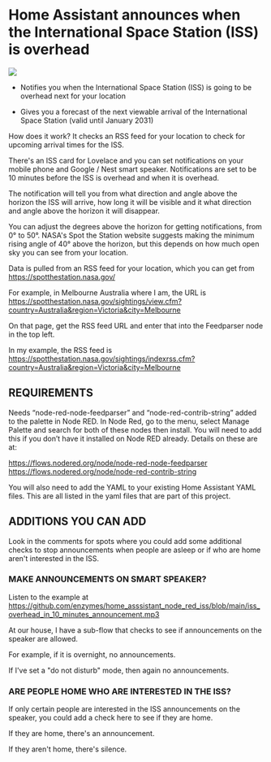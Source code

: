 # Home Assistant announces when the International Space Station (ISS) is overhead

<img src="https://github.com/enzymes/home_asssistant_node_red_iss/blob/main/iss.png">

- Notifies you when the International Space Station (ISS) is going to be overhead next for your location

- Gives you a forecast of the next viewable arrival of the International Space Station (valid until January 2031)

How does it work? It checks an RSS feed for your location to check for upcoming arrival times for the ISS.

There's an ISS card for Lovelace and you can set notifications on your mobile phone and Google / Nest smart speaker. Notifications are set  to be 10 minutes before the ISS is overhead and when it is overhead. 

The notification will tell you from what direction and angle above the horizon the ISS will arrive, how long it will be visible and it what direction and angle above the horizon it will disappear.

You can adjust the degrees above the horizon for getting notifications, from 0° to 50°. NASA's Spot the Station website suggests making the minimum rising angle of 40° above the horizon, but this depends on how much open sky you can see from your location.

Data is pulled from an RSS feed for your location, which you can get from https://spotthestation.nasa.gov/

For example, in Melbourne Australia where I am, the URL is https://spotthestation.nasa.gov/sightings/view.cfm?country=Australia&region=Victoria&city=Melbourne 

On that page, get the RSS feed URL and enter that into the Feedparser node in the top left.

In my example, the RSS feed is https://spotthestation.nasa.gov/sightings/indexrss.cfm?country=Australia&region=Victoria&city=Melbourne

## REQUIREMENTS

Needs “node-red-node-feedparser” and “node-red-contrib-string” added to the palette in Node RED. In Node Red, go to the menu, select Manage Palette and search for both of these nodes then install. You will need to add this if you don’t have it installed on Node RED already. Details on these are at:

https://flows.nodered.org/node/node-red-node-feedparser
https://flows.nodered.org/node/node-red-contrib-string 

You will also need to add the YAML to your existing Home Assistant YAML files. This are all listed in the yaml files that are part of this project.

## ADDITIONS YOU CAN ADD


Look in the comments for spots where you could add some additional checks to stop announcements when people are asleep or if who are home aren't interested in the ISS.


### MAKE ANNOUNCEMENTS ON SMART SPEAKER?

Listen to the example at https://github.com/enzymes/home_asssistant_node_red_iss/blob/main/iss_overhead_in_10_minutes_announcement.mp3

At our house, I have a sub-flow that checks to see if announcements on the speaker are allowed.

For example, if it is overnight, no announcements.

If I've set a "do not disturb" mode, then again no announcements.

### ARE PEOPLE HOME WHO ARE INTERESTED IN THE ISS?

If only certain people are interested in the ISS announcements on the speaker, you could add a check here to see if they are home. 

If they are home, there's an announcement.

If they aren't home, there's silence.

